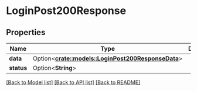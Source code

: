 # LoginPost200Response

## Properties

Name | Type | Description | Notes
------------ | ------------- | ------------- | -------------
**data** | Option<[**crate::models::LoginPost200ResponseData**](_login_post_200_response_data.md)> |  | [optional]
**status** | Option<**String**> |  | [optional]

[[Back to Model list]](../README.md#documentation-for-models) [[Back to API list]](../README.md#documentation-for-api-endpoints) [[Back to README]](../README.md)


